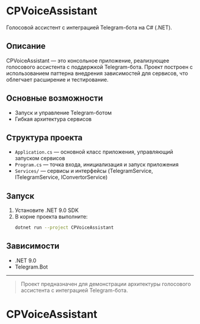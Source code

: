 # CPVoiceAssistant

Голосовой ассистент с интеграцией Telegram-бота на C# (.NET).

## Описание
CPVoiceAssistant — это консольное приложение, реализующее голосового ассистента с поддержкой Telegram-бота. Проект построен с использованием паттерна внедрения зависимостей для сервисов, что облегчает расширение и тестирование.

## Основные возможности
- Запуск и управление Telegram-ботом
- Гибкая архитектура сервисов

## Структура проекта
- `Application.cs` — основной класс приложения, управляющий запуском сервисов
- `Program.cs` — точка входа, инициализация и запуск приложения
- `Services/` — сервисы и интерфейсы (TelegramService, ITelegramService, IConvertorService)

## Запуск
1. Установите .NET 9.0 SDK
2. В корне проекта выполните:
   ```bash
   dotnet run --project CPVoiceAssistant
   ```

## Зависимости
- .NET 9.0
- Telegram.Bot

---

> Проект предназначен для демонстрации архитектуры голосового ассистента с интеграцией Telegram-бота.

# CPVoiceAssistant
